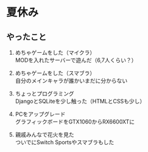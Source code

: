 # 夏休み
## やったこと
1. めちゃゲームをした（マイクラ）  
    MODを入れたサーバーで遊んだ（6,7人くらい？）
2. めちゃゲームをした（スマブラ）  
   自分のメインキャラが誰かいまだに分からない  
4. ちょっとプログラミング  
   DjangoとSQLiteを少し触った（HTMLとCSSも少し）  
5. PCをアップグレード  
   グラフィックボードをGTX1060からRX6600XTに
     
6. 親戚みんなで花火を見た  
   ついでにSwitch Sportsやスマブラもした  

